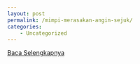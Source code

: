 ```yaml
---
layout: post
permalink: /mimpi-merasakan-angin-sejuk/
categories:
    - Uncategorized
---
```


[Baca Selengkapnya](/05)